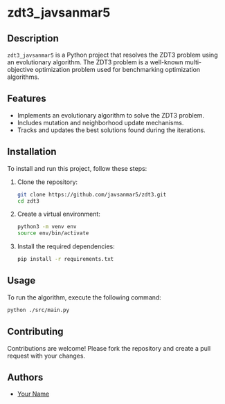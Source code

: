 # zdt3_javsanmar5

## Description
`zdt3_javsanmar5` is a Python project that resolves the ZDT3 problem using an evolutionary algorithm. The ZDT3 problem is a well-known multi-objective optimization problem used for benchmarking optimization algorithms.

## Features
- Implements an evolutionary algorithm to solve the ZDT3 problem.
- Includes mutation and neighborhood update mechanisms.
- Tracks and updates the best solutions found during the iterations.

## Installation
To install and run this project, follow these steps:

1. Clone the repository:
    ```sh
    git clone https://github.com/javsanmar5/zdt3.git
    cd zdt3
    ```

2. Create a virtual environment:
    ```sh
    python3 -m venv env
    source env/bin/activate
    ```

3. Install the required dependencies:
    ```sh
    pip install -r requirements.txt
    ```

## Usage
To run the algorithm, execute the following command:
```sh
python ./src/main.py
```

## Contributing
Contributions are welcome! Please fork the repository and create a pull request with your changes.

## Authors
- [Your Name](https://github.com/javsanmar5)
